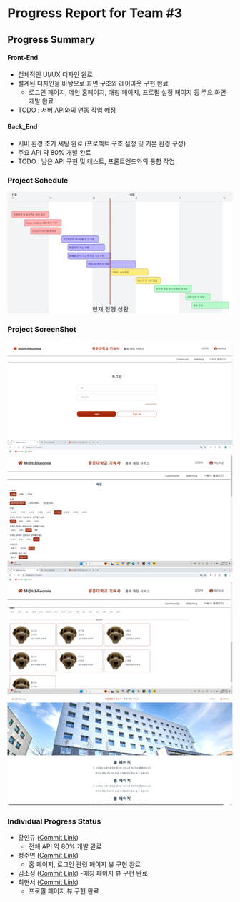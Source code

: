 ﻿# Progress Report for Team #3

## Progress Summary

#### Front-End

- 전체적인 UI/UX 디자인 완료
- 설계된 디자인을 바탕으로 화면 구조와 레이아웃 구현 완료
  - 로그인 페이지, 메인 홈페이지, 매칭 페이지, 프로필 설정 페이지 등 주요 화면 개발 완료
- TODO : 서버 API와의 연동 작업 예정

#### Back_End

- 서버 환경 초기 세팅 완료 (프로젝트 구조 설정 및 기본 환경 구성)
- 주요 API 약 80% 개발 완료
- TODO : 남은 API 구현 및 테스트, 프론트엔드와의 통합 작업

### Project Schedule

![프로젝트 일정](./images/KakaoTalk_20241129_143351288.jpg)

### Project ScreenShot

![프로젝트 이미지1](./images/KakaoTalk_20241129_120923362_01.png)
![프로젝트 이미지2](./images/KakaoTalk_20241128_185523848_01.png)
![프로젝트 이미지3](./images/KakaoTalk_20241128_185523848.png)
![프로젝트 이미지4](./images/KakaoTalk_20241129_120923362.png)

### Individual Progress Status  
- 황인규 ([Commit Link]())
  - 전체 API 약 80% 개발 완료
- 정주연 ([Commit Link]())
  - 홈 페이지, 로그인 관련 페이지 뷰 구현 완료
- 김소정 ([Commit Link]())
  -매칭 페이지 뷰 구현 완료
- 최현서 ([Commit Link]())
  - 프로필 페이지 뷰 구현 완료
